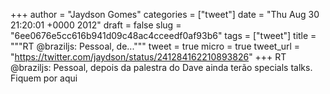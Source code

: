 
+++
author = "Jaydson Gomes"
categories = ["tweet"]
date = "Thu Aug 30 21:20:01 +0000 2012"
draft = false
slug = "6ee0676e5cc616b941d09c48ac4cceedf0af93b6"
tags = ["tweet"]
title = """RT @braziljs: Pessoal, de..."""
tweet = true
micro = true
tweet_url = "https://twitter.com/jaydson/status/241284162210893826"
+++
RT @braziljs: Pessoal, depois da palestra do Dave ainda terão specials talks. Fiquem por aqui

